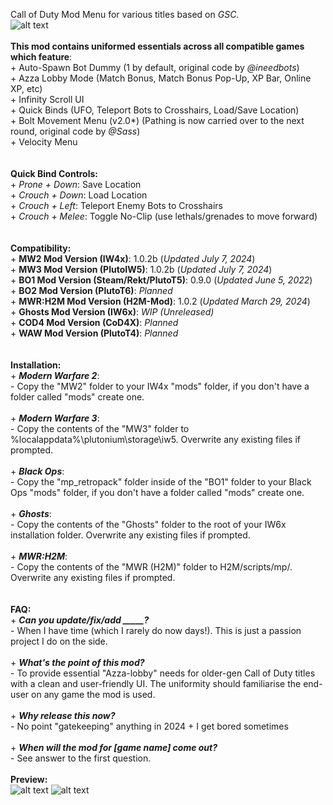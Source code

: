 Call of Duty Mod Menu for various titles based on _GSC_.
</br>
![alt text](https://pbs.twimg.com/media/GnNXX-LaQAAkV8V?format=jpg&name=large)
</br>
</br>**This mod contains uniformed essentials across all compatible games which feature**:
</br>+ Auto-Spawn Bot Dummy (1 by default, original code by _@ineedbots_)
</br>+ Azza Lobby Mode (Match Bonus, Match Bonus Pop-Up, XP Bar, Online XP, etc)
</br>+ Infinity Scroll UI
</br>+ Quick Binds (UFO, Teleport Bots to Crosshairs, Load/Save Location)
</br>+ Bolt Movement Menu (v2.0*) (Pathing is now carried over to the next round, original code by _@Sass_)
</br>+ Velocity Menu
</br>
</br>
</br>**Quick Bind Controls:**
</br>+ _Prone + Down_: Save Location
</br>+ _Crouch + Down_: Load Location
</br>+ _Crouch + Left_: Teleport Enemy Bots to Crosshairs
</br>+ _Crouch + Melee_: Toggle No-Clip (use lethals/grenades to move forward)
</br>
</br>
</br>**Compatibility:**
</br>+ **MW2 Mod Version (IW4x)**: 1.0.2b (_Updated July 7, 2024_)
</br>+ **MW3 Mod Version (PlutoIW5)**: 1.0.2b (_Updated July 7, 2024_)
</br>+ **BO1 Mod Version (Steam/Rekt/PlutoT5)**: 0.9.0 (_Updated June 5, 2022_)
</br>+ **BO2 Mod Version (PlutoT6)**: _Planned_
</br>+ **MWR:H2M Mod Version (H2M-Mod)**: 1.0.2 (_Updated March 29, 2024_)
</br>+ **Ghosts Mod Version (IW6x)**: _WIP (Unreleased)_
</br>+ **COD4 Mod Version (CoD4X)**: _Planned_
</br>+ **WAW Mod Version (PlutoT4)**: _Planned_
</br>
</br>
</br>**Installation:**
</br>+ _**Modern Warfare 2**_:
</br>- Copy the "MW2" folder to your IW4x "mods" folder, if you don't have a folder called "mods" create one.
</br>
</br>+ _**Modern Warfare 3**_:
</br>- Copy the contents of the "MW3" folder to %localappdata%\plutonium\storage\iw5\. Overwrite any existing files if prompted.
</br>
</br>+ _**Black Ops**_:
</br>- Copy the "mp_retropack" folder inside of the "BO1" folder to your Black Ops "mods" folder, if you don't have a folder called "mods" create one.
</br>
</br>+ _**Ghosts**_:
</br>- Copy the contents of the "Ghosts" folder to the root of your IW6x installation folder. Overwrite any existing files if prompted.
</br>
</br>+ _**MWR:H2M**_:
</br>- Copy the contents of the "MWR (H2M)" folder to H2M/scripts/mp/. Overwrite any existing files if prompted.
</br>
</br>
</br>**FAQ:**
</br>+ **_Can you update/fix/add _____?_**
</br>- When I have time (which I rarely do now days!). This is just a passion project I do on the side.
</br>
</br>+ **_What's the point of this mod?_**
</br>- To provide essential "Azza-lobby" needs for older-gen Call of Duty titles with a clean and user-friendly UI. The uniformity should familiarise the end-user on any game the mod is used.
</br>
</br>+ **_Why release this now?_**
</br>- No point "gatekeeping" anything in 2024 + I get bored sometimes
</br>
</br>+ **_When will the mod for [game name] come out?_**
</br>- See answer to the first question.
</br>
</br>**Preview:**
</br>
![alt text](https://pbs.twimg.com/media/FpEu_NbaYAA1GmV?format=jpg&name=large)
![alt text](https://pbs.twimg.com/media/GYEjrdIb0AMSMTu?format=jpg&name=large)
